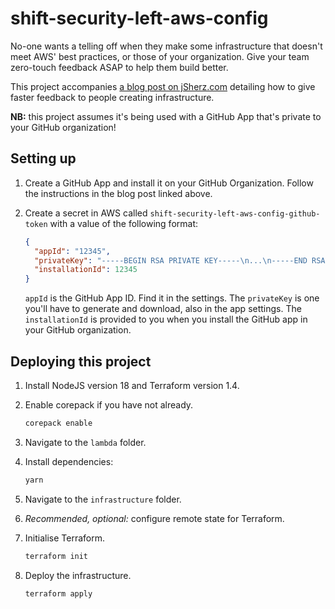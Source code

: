 # shift-security-left-aws-config

No-one wants a telling off when they make some infrastructure that doesn't meet
AWS' best practices, or those of your organization. Give your team zero-touch
feedback ASAP to help them build better.

This project accompanies [a blog post on jSherz.com] detailing how to give
faster feedback to people creating infrastructure.

**NB:** this project assumes it's being used with a GitHub App that's private
to your GitHub organization!

[a blog post on jSherz.com]: https://jsherz.com/aws/security/terraform/lambda/2023/05/27/shift-security-left-aws-config.html

## Setting up

1. Create a GitHub App and install it on your GitHub Organization. Follow the
   instructions in the blog post linked above.

2. Create a secret in AWS called `shift-security-left-aws-config-github-token`
   with a value of the following format:

    ```json
    {
      "appId": "12345",
      "privateKey": "-----BEGIN RSA PRIVATE KEY-----\n...\n-----END RSA PRIVATE KEY-----\n",
      "installationId": 12345
    }
    ```

    `appId` is the GitHub App ID. Find it in the settings. The `privateKey` is
    one you'll have to generate and download, also in the app settings. The
    `installationId` is provided to you when you install the GitHub app in your
    GitHub organization.

## Deploying this project

1. Install NodeJS version 18 and Terraform version 1.4.

2. Enable corepack if you have not already.

    ```bash
    corepack enable
    ```

3. Navigate to the `lambda` folder.

4. Install dependencies:

    ```bash
    yarn
    ```

5. Navigate to the `infrastructure` folder.

6. _Recommended, optional:_ configure remote state for Terraform.

7. Initialise Terraform.

    ```bash
    terraform init
    ```

8. Deploy the infrastructure.

    ```bash
    terraform apply
    ```
